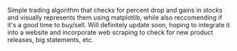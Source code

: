 Simple trading algorithm that checks for percent drop and gains in stocks and visually represents them using matplotlib, while also reccomending if it's a good time to buy/sell. 
Will definitely update soon, hoping to integrate it into a website and incorporate web scraping to check for new product releases, big statements, etc.

